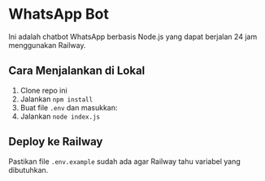 # WhatsApp Bot

Ini adalah chatbot WhatsApp berbasis Node.js yang dapat berjalan 24 jam menggunakan Railway.

## Cara Menjalankan di Lokal
1. Clone repo ini
2. Jalankan `npm install`
3. Buat file `.env` dan masukkan:
4. Jalankan `node index.js`

## Deploy ke Railway
Pastikan file `.env.example` sudah ada agar Railway tahu variabel yang dibutuhkan.
